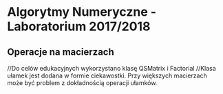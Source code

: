 # Algorytmy Numeryczne - Laboratorium 2017/2018
## Operacje na macierzach

//Do celów edukacyjnych wykorzystano klasę QSMatrix i Factorial
//Klasa ułamek jest dodana w formie ciekawostki. Przy większych macierzach może być problem z dokładnością operacji ułamków.





